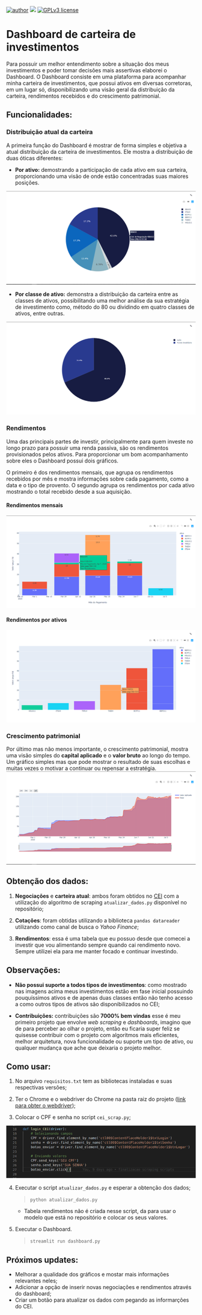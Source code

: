 [![author](https://img.shields.io/badge/author-AlexJunior-yellow.svg)](https://www.linkedin.com/in/alex-sandro-momi-junior-382bb8157/) [![](https://img.shields.io/badge/python-3.7+-yellow.svg)](https://www.python.org/downloads/release/python-365/) [![GPLv3 license](https://img.shields.io/badge/License-GPLv3-yellow.svg)](http://perso.crans.org/besson/LICENSE.html)

# Dashboard de carteira de investimentos
Para possuir um melhor entendimento sobre a situação dos meus investimentos e poder tomar decisões mais assertivas elaborei o Dashboard. O Dashboard consiste em uma plataforma para acompanhar minha carteira de investimentos, que possui ativos em diversas corretoras, em um lugar só, disponibilizando uma visão geral da distribuição da carteira, rendimentos recebidos e do crescimento patrimonial.

## Funcionalidades:
### Distribuição atual da carteira
A primeira função do Dashboard é mostrar de forma simples e objetiva a atual distribuição da carteira de investimentos. Ele mostra a distribuição de duas óticas diferentes:

* **Por ativo:** demostrando a participação de cada ativo em sua carteira, proporcionando uma visão de onde estão concentradas suas maiores posições.
<img src="img/carteira_atual_por_acao.png">

* **Por classe de ativo:** demonstra a distribuição da carteira entre as classes de ativos, possibilitando uma melhor análise da sua estratégia de investimento como, método do 80 ou dividindo em quatro classes de ativos, entre outras.
<img src="img/carteira_atual_por_classe.png">

### Rendimentos
Uma das principais partes de investir, principalmente para quem investe no longo prazo para possuir uma renda passiva, são os rendimentos provisionados pelos ativos. Para proporcionar um bom acompanhamento sobre eles o Dashboard possui dois gráficos.

O primeiro é dos rendimentos mensais, que agrupa os rendimentos recebidos por mês e mostra informações sobre cada pagamento, como a data e o tipo de provento. O segundo agrupa os rendimentos por cada ativo mostrando o total recebido desde a sua aquisição.

#### Rendimentos mensais
<img src="img/rendimentos_mensais.png">

#### Rendimentos por ativos
<img src="img/rendimentos_por_ativo.png">


### Crescimento patrimonial
Por último mas não menos importante, o crescimento patrimonial, mostra uma visão simples do **capital aplicado** e o **valor bruto** ao longo do tempo. Um gráfico simples mas que pode mostrar o resultado de suas escolhas e muitas vezes o motivar a continuar ou repensar a estratégia.
<img src="img/crescimento_patrimonial.png">

## Obtenção dos dados:
1. **Negociações** e **carteira atual**: ambos foram obtidos no [CEI](https://cei.b3.com.br/CEI_Responsivo/) com a utilização do algoritmo de scraping `atualizar_dados.py` disponível no repositório;

2. **Cotações**: foram obtidas utilizando a biblioteca `pandas datareader` utilizando como canal de busca o _Yahoo Finance_;

3. **Rendimentos**: essa é uma tabela que eu possuo desde que comecei a investir que vou alimentando sempre quando cai rendimento novo. Sempre utilizei ela para me manter focado e continuar investindo.


## Observações:
* **Não possui suporte a todos tipos de investimentos**: como mostrado nas imagens acima meus investimentos estão em fase inicial possuindo pouquíssimos ativos e de apenas duas classes então não tenho acesso a como outros tipos de ativos são disponibilizados no CEI;

* **Contribuições:** contribuições são **7000% bem vindas** esse é meu primeiro projeto que envolve _web scraping_ e _dashboards_, imagino que de para perceber ao olhar o projeto, então eu ficaria super feliz se quisesse contribuir com o projeto com algoritmos mais eficientes, melhor arquitetura, nova funcionalidade ou suporte um tipo de ativo, ou qualquer mudança que ache que deixaria o projeto melhor.

## Como usar:

1. No arquivo `requisitos.txt` tem as bibliotecas instaladas e suas respectivas versões;

2. Ter o Chrome e o webdriver do Chrome na pasta raiz do projeto ([link para obter o webdriver](https://chromedriver.chromium.org/));
3. Colocar o CPF e senha no script `cei_scrap.py`;
<img src="img/login_cei.png">

4. Executar o script `atualizar_dados.py` e esperar a obtenção dos dados;
    >`python atualizar_dados.py`

    * Tabela rendimentos não é criada nesse script, da para usar o modelo que está no repositório e colocar os seus valores.

5. Executar o Dashboard.
    >`streamlit run dashboard.py`


## Próximos updates:

* Melhorar a qualidade dos gráficos e mostar mais informações relevantes neles;
* Adicionar a opção de inserir novas negociações e rendimentos através do dashboard;
* Criar um botão para atualizar os dados com pegando as informarções do CEI.
